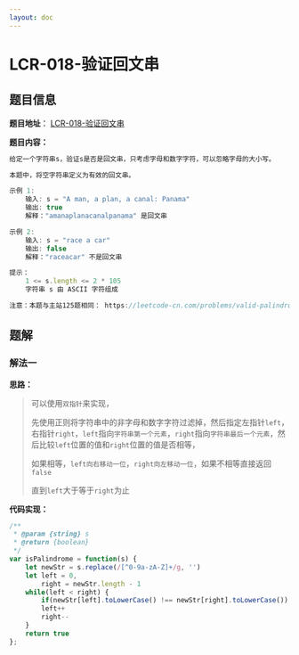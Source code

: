 ```yaml
---
layout: doc
---
```


# LCR-018-验证回文串

## 题目信息

**题目地址**： [LCR-018-验证回文串](https://leetcode.cn/problems/XltzEq/description/)

**题目内容：**

```javascript
给定一个字符串s，验证s是否是回文串，只考虑字母和数字字符，可以忽略字母的大小写。

本题中，将空字符串定义为有效的回文串。

示例 1:
    输入: s = "A man, a plan, a canal: Panama"
    输出: true
    解释："amanaplanacanalpanama" 是回文串

示例 2:
    输入: s = "race a car"
    输出: false
    解释："raceacar" 不是回文串

提示：
    1 <= s.length <= 2 * 105
    字符串 s 由 ASCII 字符组成

注意：本题与主站125题相同： https://leetcode-cn.com/problems/valid-palindrome/
```

## 题解

### 解法一

**思路：**

> 可以使用`双指针`来实现，
> 
> 先使用正则将字符串中的非字母和数字字符过滤掉，然后指定左指针`left`，右指针`right`，`left`指向`字符串第一个元素`，`right`指向`字符串最后一个元素`，然后比较`left`位置的值和`right`位置的值是否相等，
> 
> 如果相等，`left向右移动一位`，`right向左移动一位`，如果不相等直接返回`false`
> 
> 直到`left`大于等于`right`为止

**代码实现：**

```javascript
/**
 * @param {string} s
 * @return {boolean}
 */
var isPalindrome = function(s) {
    let newStr = s.replace(/[^0-9a-zA-Z]+/g, '')
    let left = 0,
        right = newStr.length - 1
    while(left < right) {
        if(newStr[left].toLowerCase() !== newStr[right].toLowerCase()) return false
        left++
        right--
    }
    return true
};
```